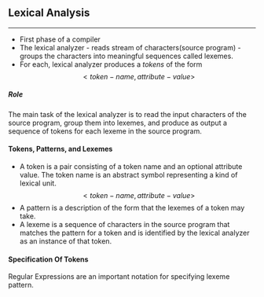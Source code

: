 ## Lexical Analysis
---
- First phase of a compiler
- The lexical analyzer - reads stream of characters(source program) - groups the characters into meaningful sequences called lexemes.
- For each, lexical analyzer produces a $tokens$ of the form$$
<token-name, attribute-value>
$$

##### Role
The main task of the lexical analyzer is to read the input characters of the source program, group them into lexemes, and produce as output a sequence of tokens for each lexeme in the source program.


#### Tokens, Patterns, and Lexemes
- A token is a pair consisting of a token name and an optional attribute value. The token name is an abstract symbol representing a kind of lexical unit. $$
<token-name, attribute-value>
$$
- A pattern is a description of the form that the lexemes of a token may take.
- A lexeme is a sequence of characters in the source program that matches the pattern for a token and is identified by the lexical analyzer as an instance of that token.

#### Specification Of Tokens
Regular Expressions are an important notation for specifying lexeme pattern.



